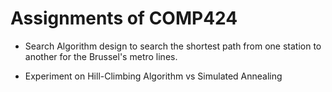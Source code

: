 # Assignments of COMP424

- Search Algorithm design to search the shortest path from one station to another for the Brussel's metro lines. 

- Experiment on Hill-Climbing Algorithm vs Simulated Annealing 


